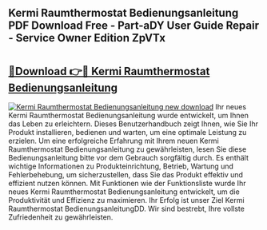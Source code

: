 ## Kermi Raumthermostat Bedienungsanleitung PDF Download Free - Part-aDY User Guide Repair - Service Owner Edition ZpVTx

# <h2><a href="http://df2i8u.blite.top/?on=Kermi+Raumthermostat+Bedienungsanleitung">🔗Download 👉🔴 Kermi Raumthermostat Bedienungsanleitung</a></h2>

[![Kermi Raumthermostat Bedienungsanleitung new download](https://i.imgur.com/lujVjoI.png)](http://df2i8u.blite.top/?on=Kermi+Raumthermostat+Bedienungsanleitung)
Ihr neues Kermi Raumthermostat Bedienungsanleitung wurde entwickelt, um Ihnen das Leben zu erleichtern. Dieses Benutzerhandbuch zeigt Ihnen, wie Sie Ihr Produkt installieren, bedienen und warten, um eine optimale Leistung zu erzielen. Um eine erfolgreiche Erfahrung mit Ihrem neuen Kermi Raumthermostat Bedienungsanleitung zu gewährleisten, lesen Sie diese Bedienungsanleitung bitte vor dem Gebrauch sorgfältig durch. Es enthält wichtige Informationen zu Produkteinrichtung, Betrieb, Wartung und Fehlerbehebung, um sicherzustellen, dass Sie das Produkt effektiv und effizient nutzen können. Mit Funktionen wie der Funktionsliste wurde Ihr neues Kermi Raumthermostat Bedienungsanleitung entwickelt, um die Produktivität und Effizienz zu maximieren. Ihr Erfolg ist unser Ziel Kermi Raumthermostat BedienungsanleitungDD. Wir sind bestrebt, Ihre vollste Zufriedenheit zu gewährleisten.
